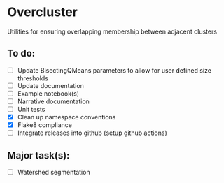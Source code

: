 Overcluster
===========

Utilities for ensuring overlapping membership between adjacent clusters

To do:
-----

- [ ] Update BisectingQMeans parameters to allow for user defined size thresholds
- [ ] Update documentation
- [ ] Example notebook(s)
- [ ] Narrative documentation
- [ ] Unit tests
- [x] Clean up namespace conventions
- [x] Flake8 compliance 
- [ ] Integrate releases into github (setup github actions)

Major task(s):
--------------

- [ ] Watershed segmentation
